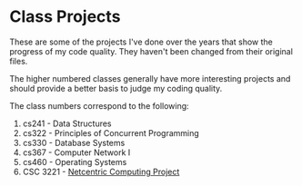 # Class Projects
These are some of the projects I've done over the years that show the progress of my code quality. They haven't been changed from their original files.

The higher numbered classes generally have more interesting projects and should provide a better basis to judge my coding quality.

The class numbers correspond to the following:

1. cs241 - Data Structures
2. cs322 - Principles of Concurrent Programming
3. cs330 - Database Systems
4. cs367 - Computer Network I
5. cs460 - Operating Systems
6. CSC 3221 - [Netcentric Computing Project](http://dwifl.cs.spu.edu)
